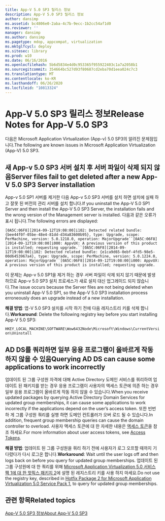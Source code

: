 ```yaml
---
title: App-V 5.0 SP3 릴리스 정보
description: App-V 5.0 SP3 릴리스 정보
author: dansimp
ms.assetid: bc4806e0-2aba-4c7b-9ecc-1b2cc54af1d0
ms.reviewer: ''
manager: dansimp
ms.author: dansimp
ms.pagetype: mdop, appcompat, virtualization
ms.mktglfcycl: deploy
ms.sitesec: library
ms.prod: w10
ms.date: 06/16/2016
ms.openlocfilehash: 5b6d5834e4d0c953365f955922403c1a7a2058b1
ms.sourcegitcommit: 354664bc527d93f80687cd2eba70d1eea024c7c3
ms.translationtype: MT
ms.contentlocale: ko-KR
ms.lasthandoff: 06/26/2020
ms.locfileid: "10813324"
---
```

# <span data-ttu-id="0c701-103">App-V 5.0 SP3 릴리스 정보</span><span class="sxs-lookup"><span data-stu-id="0c701-103">Release Notes for App-V 5.0 SP3</span></span>


<span data-ttu-id="0c701-104">다음은 Microsoft Application Virtualization (App-v) 5.0 SP3의 알려진 문제점입니다.</span><span class="sxs-lookup"><span data-stu-id="0c701-104">The following are known issues in Microsoft Application Virtualization (App-V) 5.0 SP3.</span></span>

## <span data-ttu-id="0c701-105">새 App-v 5.0 SP3 서버 설치 후 서버 파일이 삭제 되지 않음</span><span class="sxs-lookup"><span data-stu-id="0c701-105">Server files fail to get deleted after a new App-V 5.0 SP3 Server installation</span></span>


<span data-ttu-id="0c701-106">App-v 5.0 SP1 서버를 제거한 다음 App-v 5.0 SP3 서버를 설치 하면 설치에 실패 하 고 잘못 된 버전의 관리 서버를 설치 합니다.</span><span class="sxs-lookup"><span data-stu-id="0c701-106">If you uninstall the App-V 5.0 SP1 Server and then install the App-V 5.0 SP3 Server, the installation fails and the wrong version of the Management server is installed.</span></span> <span data-ttu-id="0c701-107">다음과 같은 오류가 표시 됩니다.</span><span class="sxs-lookup"><span data-stu-id="0c701-107">The following errors are displayed:</span></span>

`[0A5C:06F8][2014-09-12T19:08:00]i102: Detected related bundle: {bee44f0f-05be-48e4-81dd-d34a83600b95}, type: Upgrade, scope: PerMachine, version: 5.0.1218.0, operation: MajorUpgrade``[0A5C:06F8][2014-09-12T19:08:00]i000: AppvUX: A previous version of this product is installed; requesting upgrade.``[0A5C:06F8][2014-09-12T19:08:00]i102: Detected related bundle: {e1ca9d65-0ebf-4fd5-98e5-00d6453967a4}, type: Upgrade, scope: PerMachine, version: 5.0.1224.0, operation: MajorUpgrade``[0A5C:06F8][2014-09-12T19:08:00]i000: AppvUX: A previous version of this product is installed; requesting upgrade.`

<span data-ttu-id="0c701-108">이 문제는 App-v 5.0 SP1을 제거 하는 경우 서버 파일이 삭제 되지 않기 때문에 발생 하므로 App-v 5.0 SP3 설치 프로세스가 새로 설치 대신 업그레이드 되지 않습니다.</span><span class="sxs-lookup"><span data-stu-id="0c701-108">The issue occurs because the Server files are not being deleted when you uninstall App-V 5.0 SP1, so the App-V 5.0 SP3 installation process erroneously does an upgrade instead of a new installation.</span></span>

<span data-ttu-id="0c701-109">**해결 방법**: 앱-V 5.0 SP3 설치를 시작 하기 전에 다음 레지스트리 키를 삭제 합니다.</span><span class="sxs-lookup"><span data-stu-id="0c701-109">**Workaround**: Delete the following registry key before you start installing App-V 5.0 SP3:</span></span>

`HKEY_LOCAL_MACHINE\SOFTWARE\Wow6432Node\Microsoft\Windows\CurrentVersion\Uninstall`

## <span data-ttu-id="0c701-110">AD DS를 쿼리하면 일부 응용 프로그램이 올바르게 작동 하지 않을 수 있음</span><span class="sxs-lookup"><span data-stu-id="0c701-110">Querying AD DS can cause some applications to work incorrectly</span></span>


<span data-ttu-id="0c701-111">업데이트 된 그룹 구성원 자격에 대해 Active Directory 도메인 서비스를 쿼리하여 업데이트 된 패키지를 받는 경우 응용 프로그램이 사용자의 액세스 토큰에 의존 하는 경우 일부 응용 프로그램이 올바르게 작동 하지 않을 수 있습니다.</span><span class="sxs-lookup"><span data-stu-id="0c701-111">When you receive updated packages by querying Active Directory Domain Services for updated group memberships, it can cause some applications to work incorrectly if the applications depend on the user’s access token.</span></span> <span data-ttu-id="0c701-112">또한 빈번 하 게 그룹 구성원 쿼리를 실행 하면 도메인 컨트롤러가 오버 로드 될 수 있습니다.</span><span class="sxs-lookup"><span data-stu-id="0c701-112">In addition, frequent group membership queries can cause the domain controller to overload.</span></span> <span data-ttu-id="0c701-113">사용자 액세스 토큰에 대 한 자세한 내용은 [액세스 토큰](https://msdn.microsoft.com/library/windows/desktop/aa374909.aspx)을 참조 하세요.</span><span class="sxs-lookup"><span data-stu-id="0c701-113">For more information about user access tokens, see [Access Tokens](https://msdn.microsoft.com/library/windows/desktop/aa374909.aspx).</span></span>

<span data-ttu-id="0c701-114">**해결 방법**: 업데이트 된 그룹 구성원을 쿼리 하기 전에 사용자가 로그 오프할 때까지 기다렸다가 다시 로그온 합니다.</span><span class="sxs-lookup"><span data-stu-id="0c701-114">**Workaround**: Wait until the user logs off and then logs back on before you query for updated group memberships.</span></span> <span data-ttu-id="0c701-115">업데이트 된 그룹 구성원에 대 한 쿼리를 위해 [Microsoft Application Virtualization 5.0 서비스 팩 1에 대 한 핫픽스 패키지 2](https://support.microsoft.com/kb/2897087)에 설명 된 레지스트리 키를 사용 하지 마세요.</span><span class="sxs-lookup"><span data-stu-id="0c701-115">Do not use the registry key, described in [Hotfix Package 2 for Microsoft Application Virtualization 5.0 Service Pack 1](https://support.microsoft.com/kb/2897087), to query for updated group memberships.</span></span>






## <span data-ttu-id="0c701-116">관련 항목</span><span class="sxs-lookup"><span data-stu-id="0c701-116">Related topics</span></span>


[<span data-ttu-id="0c701-117">App-V 5.0 SP3 정보</span><span class="sxs-lookup"><span data-stu-id="0c701-117">About App-V 5.0 SP3</span></span>](about-app-v-50-sp3.md)

 

 





